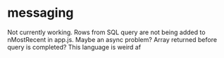 # messaging

Not currently working. Rows from SQL query are not being added to nMostRecent
in app.js. Maybe an async problem? Array returned before query is completed?
This language is weird af
